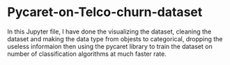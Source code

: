 # Pycaret-on-Telco-churn-dataset

In this Jupyter file, I have done the visualizing the dataset, cleaning the dataset and making the data type from objests to categorical, dropping the useless informaion then using the pycaret library to train the dataset on number of classification algorithms at much faster rate. 

